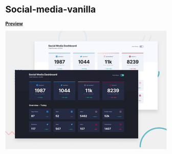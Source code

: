 # Social-media-vanilla

[**Preview**](https://carlosqdev.github.io/social-media-vanilla/)

![Social-media-vanilla](https://github.com/carlosqdev/social-media-vanilla/blob/master/design/desktop-preview.jpg?raw=true)